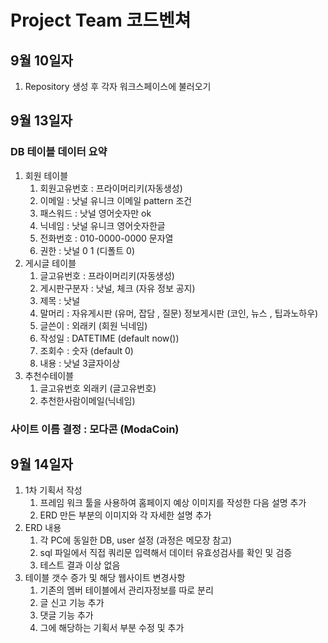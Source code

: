 # Project Team 코드벤쳐
## 9월 10일자 
1. Repository 생성 후 각자 워크스페이스에 불러오기
## 9월 13일자
### DB 테이블 데이터 요약  

1. 회원 테이블
    1. 회원고유번호 : 프라이머리키(자동생성)
    2. 이메일 : 낫널 유니크  이메일 pattern 조건 
    3. 패스워드 : 낫널 영어숫자만 ok
    4. 닉네임 : 낫널 유니크 영어숫자한글
    5. 전화번호	: 010-0000-0000 문자열
    6. 권한 : 낫널 0 1 (디폴트 0) 
2. 게시글 테이블
    1. 글고유번호 : 프라이머리키(자동생성)
    2. 게시판구분자 : 낫널, 체크 (자유 정보 공지) 
    3. 제목	: 낫널 
    4. 말머리 : 자유게시판 (유머, 잡담 , 질문) 정보게시판 (코인, 뉴스 , 팁과노하우)
    5. 글쓴이 : 외래키 (회원 닉네임)
    6. 작성일 : DATETIME (default now())
    7. 조회수 : 숫자 (default 0)
    8. 내용 : 낫널 3글자이상  
3. 추천수테이블
    1. 글고유번호	외래키 (글고유번호)	
    2. 추천한사람이메일(닉네임)
### 사이트 이름 결정 : 모다콘 (ModaCoin) 


## 9월 14일자
1. 1차 기획서 작성
    1. 프레임 워크 툴을 사용하여 홈페이지 예상 이미지를 작성한 다음 설명 추가
    2. ERD 만든 부분의 이미지와 각 자세한 설명 추가
2. ERD 내용
    1. 각 PC에 동일한 DB, user 설정 (과정은 메모장 참고) 
    2. sql 파일에서 직접 쿼리문 입력해서 데이터 유효성검사를 확인 및 검증
    3. 테스트 결과 이상 없음 
3. 테이블 갯수 증가 및 해당 웹사이트 변경사항
    1. 기존의 멤버 테이블에서 관리자정보를 따로 분리 
    2. 글 신고 기능 추가
    3. 댓글 기능 추가
    4. 그에 해당하는 기획서 부분 수정 및 추가
